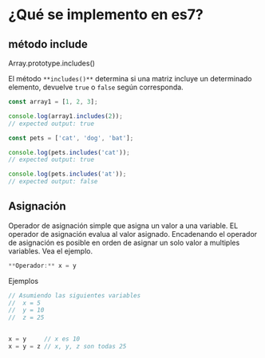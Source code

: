 # ¿Qué se implemento en es7?

## método include

Array.prototype.includes()

El método `**includes()**` determina si una matriz incluye un determinado elemento, devuelve `true` o `false` según corresponda.

```js
const array1 = [1, 2, 3];

console.log(array1.includes(2));
// expected output: true

const pets = ['cat', 'dog', 'bat'];

console.log(pets.includes('cat'));
// expected output: true

console.log(pets.includes('at'));
// expected output: false
```

## Asignación

Operador de asignación simple que asigna un valor a una variable. EL operador de asignación evalua al valor asignado. Encadenando el operador de asignación es posible en orden de asignar un solo valor a multiples variables. Vea el ejemplo.

```js
**Operador:** x = y
```

Ejemplos

```js
// Asumiendo las siguientes variables
//  x = 5
//  y = 10
//  z = 25


x = y     // x es 10
x = y = z // x, y, z son todas 25
```